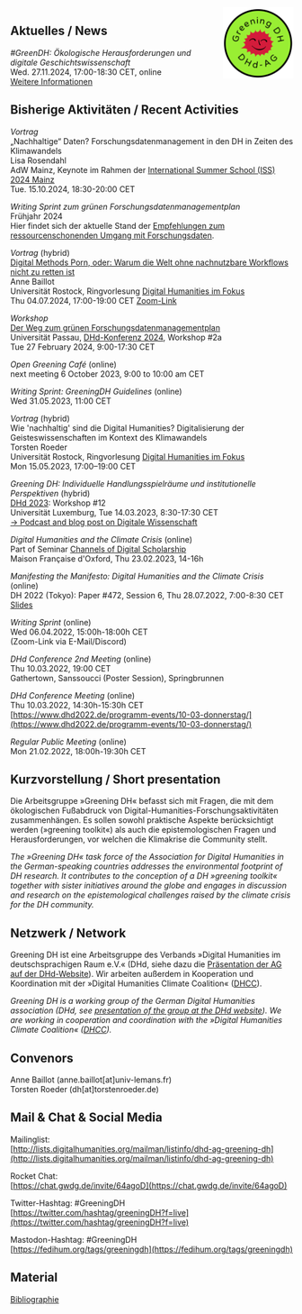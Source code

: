 <img style="float:right; width:25%; margin-left:1em; margin-bottom:0.5em" src="images/Logo_DHd-AG_Greening-DH_transparent.png" alt="Logo der DHd-AG »Greening DH«"/>

## Aktuelles / News
 

*#GreenDH: Ökologische Herausforderungen und digitale Geschichtswissenschaft*  
Wed. 27.11.2024, 17:00-18:30 CET, online  
[Weitere Informationen](https://www.hsozkult.de/event/id/event-150444)  

## Bisherige Aktivitäten / Recent Activities

*Vortrag*   
„Nachhaltige“ Daten? Forschungsdatenmanagement in den DH in Zeiten des Klimawandels  
Lisa Rosendahl  
AdW Mainz, Keynote im Rahmen der [International Summer School (ISS) 2024 Mainz](https://iss.adwmainz.net/)  
Tue. 15.10.2024, 18:30-20:00 CET 

*Writing Sprint zum grünen Forschungsdatenmanagementplan*   
Frühjahr 2024  
Hier findet sich der aktuelle Stand der [Empfehlungen zum ressourcenschonenden Umgang mit Forschungsdaten](rdm/empfehlungen_dmp.md). 

*Vortrag* (hybrid)  
[Digital Methods Porn, oder: Warum die Welt ohne nachnutzbare Workflows nicht zu retten ist](https://www.germanistik.uni-rostock.de/forschung/digital-humanities/rosdh/ringvorlesung/2024/n/digital-methods-porn-oder-warum-die-welt-ohne-nachnutzbare-workflows-nicht-zu-retten-ist-188645/)  
Anne Baillot  
Universität Rostock, Ringvorlesung [Digital Humanities im Fokus](https://www.germanistik.uni-rostock.de/forschung/digital-humanities/rosdh/ringvorlesung/2024/)  
Thu 04.07.2024, 17:00-19:00 CET [Zoom-Link](https://uni-rostock-de.zoom.us/j/63047472241?pwd=MENUUFdma3Q3K0lGUDBzeWdEbGNPQT09)

*Workshop*  
[Der Weg zum grünen Forschungsdatenmanagementplan](https://doi.org/10.5281/zenodo.10698392)  
Universität Passau, [DHd-Konferenz 2024](https://dhd2024.dig-hum.de/), Workshop #2a  
Tue 27 February 2024, 9:00-17:30 CET

*Open Greening Café* (online)  
next meeting 6 October 2023, 9:00 to 10:00 am CET

*Writing Sprint: GreeningDH Guidelines* (online)  
Wed 31.05.2023, 11:00 CET

*Vortrag* (hybrid)  
Wie 'nachhaltig' sind die Digital Humanities? Digitalisierung der Geisteswissenschaften im Kontext des Klimawandels  
Torsten Roeder  
Universität Rostock, Ringvorlesung [Digital Humanities im Fokus](https://www.germanistik.uni-rostock.de/forschung/digital-humanities/rosdh/ringvorlesung/2023/)  
Mon 15.05.2023, 17:00–19:00 CET  

*Greening DH: Individuelle Handlungsspielräume und institutionelle Perspektiven* (hybrid)  
[DHd 2023](https://dhd2023.dig-hum.de): Workshop #12  
Universität Luxemburg, Tue 14.03.2023, 8:30-17:30 CET  
[→ Podcast and blog post on Digitale Wissenschaft](https://digitale-wissenschaft.de/wissensblog/dhd2023-special-greeningdh/)

*Digital Humanities and the Climate Crisis* (online)  
Part of Seminar [Channels of Digital Scholarship](https://mfo.web.ox.ac.uk/event/channels-digital-scholarship-seminar-0)  
Maison Française d'Oxford, Thu 23.02.2023, 14-16h

*Manifesting the Manifesto: Digital Humanities and the Climate Crisis* (online)  
DH 2022 (Tokyo): Paper #472, Session 6, Thu 28.07.2022, 7:00-8:30 CET  
[Slides](https://dhd-greening.github.io/slides/dh2022-manifesto.pdf)

*Writing Sprint* (online)  
Wed 06.04.2022, 15:00h-18:00h CET  
(Zoom-Link via E-Mail/Discord)

*DHd Conference 2nd Meeting* (online)  
Thu 10.03.2022, 19:00 CET  
Gathertown, Sanssoucci (Poster Session), Springbrunnen

*DHd Conference Meeting* (online)  
Thu 10.03.2022, 14:30h-15:30h CET  
[https://www.dhd2022.de/programm-events/10-03-donnerstag/](https://www.dhd2022.de/programm-events/10-03-donnerstag/)

*Regular Public Meeting* (online)  
Mon 21.02.2022, 18:00h-19:30h CET

## Kurzvorstellung / Short presentation

Die Arbeitsgruppe »Greening DH« befasst sich mit Fragen, die mit dem ökologischen Fußabdruck von Digital-Humanities-Forschungsaktivitäten zusammenhängen. Es sollen sowohl praktische Aspekte berücksichtigt werden (»greening toolkit«) als auch die epistemologischen Fragen und Herausforderungen, vor welchen die Klimakrise die Community stellt.

*The »Greening DH« task force of the Association for Digital Humanities in the German-speaking countries addresses the environmental footprint of DH research. It contributes to the conception of a DH »greening toolkit« together with sister initiatives around the globe and engages in discussion and research on the epistemological challenges raised by the climate crisis for the DH community.*

## Netzwerk / Network

Greening DH ist eine Arbeitsgruppe des Verbands »Digital Humanities im deutschsprachigen Raum e.V.« (DHd, siehe dazu die [Präsentation der AG auf der DHd-Website](https://dig-hum.de/ag-greening-dh)). Wir arbeiten außerdem in Kooperation und Koordination mit der »Digital Humanities Climate Coalition« ([DHCC](https://www.cdcs.ed.ac.uk/digital-humanities-climate-coalition)).

*Greening DH is a working group of the German Digital Humanities association (DHd, see [presentation of the group at the DHd website](https://dig-hum.de/ag-greening-dh)). We are working in cooperation and coordination with the »Digital Humanities Climate Coalition« ([DHCC](https://www.cdcs.ed.ac.uk/digital-humanities-climate-coalition)).*

## Convenors

Anne Baillot (anne.baillot[at]univ-lemans.fr)  
Torsten Roeder (dh[at]torstenroeder.de)

## Mail & Chat & Social Media

Mailinglist:  
[http://lists.digitalhumanities.org/mailman/listinfo/dhd-ag-greening-dh](http://lists.digitalhumanities.org/mailman/listinfo/dhd-ag-greening-dh)

Rocket Chat:  
[https://chat.gwdg.de/invite/64agoD](https://chat.gwdg.de/invite/64agoD)

Twitter-Hashtag: #GreeningDH  
[https://twitter.com/hashtag/greeningDH?f=live](https://twitter.com/hashtag/greeningDH?f=live)

Mastodon-Hashtag: #GreeningDH  
[https://fedihum.org/tags/greeningdh](https://fedihum.org/tags/greeningdh)

## Material

[Bibliographie](biblio.md)
